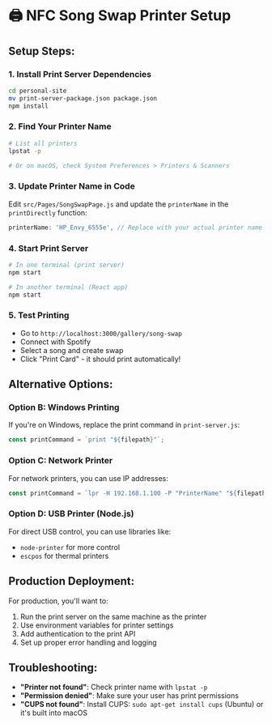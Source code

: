 # 🖨️ NFC Song Swap Printer Setup

## **Setup Steps:**

### 1. **Install Print Server Dependencies**
```bash
cd personal-site
mv print-server-package.json package.json
npm install
```

### 2. **Find Your Printer Name**
```bash
# List all printers
lpstat -p

# Or on macOS, check System Preferences > Printers & Scanners
```

### 3. **Update Printer Name in Code**
Edit `src/Pages/SongSwapPage.js` and update the `printerName` in the `printDirectly` function:
```javascript
printerName: 'HP_Envy_6555e', // Replace with your actual printer name
```

### 4. **Start Print Server**
```bash
# In one terminal (print server)
npm start

# In another terminal (React app)
npm start
```

### 5. **Test Printing**
- Go to `http://localhost:3000/gallery/song-swap`
- Connect with Spotify
- Select a song and create swap
- Click "Print Card" - it should print automatically!

## **Alternative Options:**

### **Option B: Windows Printing**
If you're on Windows, replace the print command in `print-server.js`:
```javascript
const printCommand = `print "${filepath}"`;
```

### **Option C: Network Printer**
For network printers, you can use IP addresses:
```javascript
const printCommand = `lpr -H 192.168.1.100 -P "PrinterName" "${filepath}"`;
```

### **Option D: USB Printer (Node.js)**
For direct USB control, you can use libraries like:
- `node-printer` for more control
- `escpos` for thermal printers

## **Production Deployment:**

For production, you'll want to:
1. Run the print server on the same machine as the printer
2. Use environment variables for printer settings
3. Add authentication to the print API
4. Set up proper error handling and logging

## **Troubleshooting:**

- **"Printer not found"**: Check printer name with `lpstat -p`
- **"Permission denied"**: Make sure your user has print permissions
- **"CUPS not found"**: Install CUPS: `sudo apt-get install cups` (Ubuntu) or it's built into macOS 